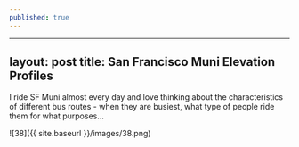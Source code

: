 ```yaml
---
published: true
---
```

---
layout: post
title: San Francisco Muni Elevation Profiles
---
I ride SF Muni almost every day and love thinking about the characteristics of different bus routes - when they are busiest, what type of people ride them for what purposes...

![38]({{ site.baseurl }}/images/38.png)
